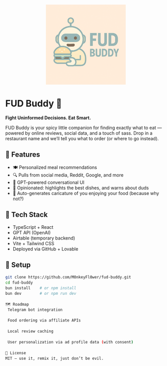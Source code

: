<p align="center">
  <img src="assets/fud-buddy-logo.png" alt="FUD Buddy Logo" width="250"/>
</p>

# FUD Buddy 🍔

**Fight Uninformed Decisions. Eat Smart.**

FUD Buddy is your spicy little companion for finding exactly what to eat — powered by online reviews, social data, and a touch of sass. Drop in a restaurant name and we’ll tell you what to order (or where to go instead).

## 🚀 Features

- 🍽️ Personalized meal recommendations
- 🔍 Pulls from social media, Reddit, Google, and more
- 🤖 GPT-powered conversational UI
- 🧠 Opinionated: highlights the best dishes, and warns about duds
- 📸 Auto-generates caricature of you enjoying your food (because why not?)

## 🧱 Tech Stack

- TypeScript + React
- GPT API (OpenAI)
- Airtable (temporary backend)
- Vite + Tailwind CSS
- Deployed via GitHub + Lovable

## 🔧 Setup

```bash
git clone https://github.com/M0nkeyFl0wer/fud-buddy.git
cd fud-buddy
bun install    # or npm install
bun dev        # or npm run dev

🗺️ Roadmap
 Telegram bot integration

 Food ordering via affiliate APIs

 Local review caching

 User personalization via ad profile data (with consent)

📜 License
MIT — use it, remix it, just don’t be evil.